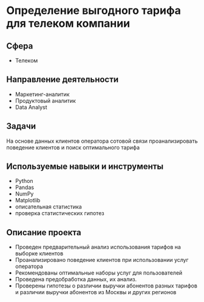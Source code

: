 # Определение выгодного тарифа для телеком компании

## Сфера
* Телеком

## Направление деятельности
* Маркетинг-аналитик
* Продуктовый аналитик
* Data Analyst

## Задачи
На основе данных клиентов оператора сотовой связи проанализировать поведение клиентов и поиск оптимального тарифа

## Используемые навыки и инструменты
* Python 
* Pandas
* NumPy
* Matplotlib
* описательная статистика
* проверка статистических гипотез

## Описание проекта
* Проведен предварительный анализ использования тарифов на выборке клиентов
* Проанализировано поведение клиентов при использовании услуг оператора
* Рекомендованы оптимальные наборы услуг для пользователей
* Проведена предобработка данных, их анализ. 
* Проверены гипотезы о различии выручки абонентов разных тарифов и различии выручки абонентов из Москвы и других регионов
